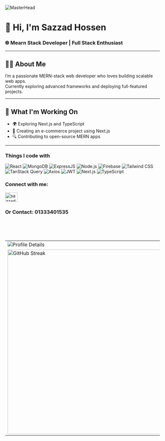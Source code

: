 ![MasterHead](https://i.ibb.co.com/pvZ6LzkM/github-header-banner.png)
# 👋 Hi, I'm Sazzad Hossen
### 🌐 Mearn Stack Developer | Full Stack Enthusiast

---

## 🧑‍💻 About Me
I’m a passionate MERN-stack web developer who loves building scalable web apps.  
Currently exploring advanced frameworks and deploying full-featured projects.

---

## 🚀 What I'm Working On
- 🌍 Exploring Next.js and TypeScript
- 🧠 Creating an e-commerce project using Next.js
- 🔍 Contributing to open-source MERN apps

---

<h3>Things I code with</h3>
<p>
  <!-- ReactJS -->
<img alt="React" src="https://img.shields.io/badge/-React-45b8d8?style=flat-square&logo=react&logoColor=white" />

<!-- MongoDB -->
<img alt="MongoDB" src="https://img.shields.io/badge/-MongoDB-47A248?style=flat-square&logo=mongodb&logoColor=white" />

<!-- ExpressJS -->
<img alt="ExpressJS" src="https://img.shields.io/badge/-Express.js-000000?style=flat-square&logo=express&logoColor=white" />

<!-- NodeJS -->
<img alt="Node.js" src="https://img.shields.io/badge/-Node.js-339933?style=flat-square&logo=node.js&logoColor=white" />

<!-- Firebase -->
<img alt="Firebase" src="https://img.shields.io/badge/-Firebase-FFCA28?style=flat-square&logo=firebase&logoColor=black" />

<!-- Tailwind CSS -->
<img alt="Tailwind CSS" src="https://img.shields.io/badge/-Tailwind_CSS-06B6D4?style=flat-square&logo=tailwind-css&logoColor=white" />

<!-- TanStack Query -->
<img alt="TanStack Query" src="https://img.shields.io/badge/-TanStack_Query-FF4154?style=flat-square&logo=react-query&logoColor=white" />

<!-- Axios -->
<img alt="Axios" src="https://img.shields.io/badge/-Axios-5A29E4?style=flat-square&logo=axios&logoColor=white" />

<!-- JWT -->
<img alt="JWT" src="https://img.shields.io/badge/-JWT-000000?style=flat-square&logo=jsonwebtokens&logoColor=white" />

<!-- Next.js -->
<img alt="Next.js" src="https://img.shields.io/badge/-Next.js-000000?style=flat-square&logo=next.js&logoColor=white" />

<!-- TypeScript -->
<img alt="TypeScript" src="https://img.shields.io/badge/-TypeScript-3178C6?style=flat-square&logo=typescript&logoColor=white" />
</p>


<h3 align="left">Connect with me:</h3>
<a href="https://www.linkedin.com/in/sazzad-hossen1" target="blank"><img src="https://raw.githubusercontent.com/rahuldkjain/github-profile-readme-generator/master/src/images/icons/Social/linked-in-alt.svg" alt="sazzad-hossen731" height="30" width="40" /></a>
<h3 align="left">Or Contact: 01333401535</h3>

<br/>
<br/>
<br/>
<table>
  <tr>
    <td>
      <img src="https://github-profile-summary-cards.vercel.app/api/cards/profile-details?username=sazzad731&theme=tokyonight" alt="Profile Details" />
    </td>
    <td>
      <img src="https://github-readme-stats.vercel.app/api?username=sazzad731&show_icons=true&locale=en&theme=tokyonight" alt="GitHub Stats" />
    </td>
  </tr>
  <tr>
    <td>
      <a href="https://git.io/streak-stats"><img width="600" src="https://streak-stats.demolab.com?user=sazzad731&theme=tokyonight&border_radius=5&short_numbers=true&date_format=j%20M%5B%20Y%5D" alt="GitHub Streak" /></a>
    </td>
    <td>
      <img width="400" height="auto" src="https://github-readme-stats.vercel.app/api/top-langs?username=sazzad731&show_icons=true&locale=en&layout=compact&theme=tokyonight" alt="Top Languages" />
    </td>
  </tr>
</table>


